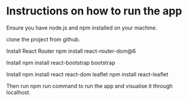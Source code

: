 # Instructions on how to run the app

Ensure you have node.js and npm installed on your machine.

clone the project from github. 

Install React Router npm install react-router-dom@6

Install npm install react-bootstrap bootstrap

Install npm install react react-dom leaflet  npm install react-leaflet

Then run npm run command to run the app and visualise it through localhost. 
